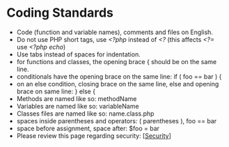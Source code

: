 # Coding Standards #

  * Code (function and variable names), comments and files on English.
  * Do not use PHP short tags, use _<?php_ instead of _<?_ (this affects _<?=_ use _<?php echo_)
  * Use tabs instead of spaces for indentation.
  * for functions and classes, the opening brace { should be on the same line.
  * conditionals have the opening brace on the same line: if ( foo == bar ) {
  * on an else condition, closing brace on the same line, else and opening brace on same line: } else {
  * Methods are named like so: methodName
  * Variables are named like so: variableName
  * Classes files are named like so: name.class.php
  * spaces inside parentheses and operators: ( parentheses ), foo == bar
  * space before assignment, space after: $foo = bar
  * Please review this page regarding security: [[Security](Security.md)]

